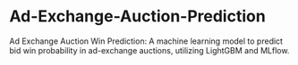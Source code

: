 # Ad-Exchange-Auction-Prediction
Ad Exchange Auction Win Prediction: A machine learning model to predict bid win probability in ad-exchange auctions, utilizing LightGBM and MLflow.
